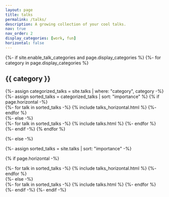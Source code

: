 ```yaml
---
layout: page
title: talks
permalink: /talks/
description: A growing collection of your cool talks.
nav: true
nav_order: 2
display_categories: [work, fun]
horizontal: false
---
```


<!-- pages/talks.md -->
<div class="talks">
{%- if site.enable_talk_categories and page.display_categories %}
  <!-- Display categorized talks -->
  {%- for category in page.display_categories %}
  <h2 class="category">{{ category }}</h2>
  {%- assign categorized_talks = site.talks | where: "category", category -%}
  {%- assign sorted_talks = categorized_talks | sort: "importance" %}
  <!-- Generate cards for each talk -->
  {% if page.horizontal -%}
  <div class="container">
    <div class="row row-cols-2">
    {%- for talk in sorted_talks -%}
      {% include talks_horizontal.html %}
    {%- endfor %}
    </div>
  </div>
  {%- else -%}
  <div class="grid">
    {%- for talk in sorted_talks -%}
      {% include talks.html %}
    {%- endfor %}
  </div>
  {%- endif -%}
  {% endfor %}

{%- else -%}
<!-- Display talks without categories -->
  {%- assign sorted_talks = site.talks | sort: "importance" -%}
  <!-- Generate cards for each talk -->
  {% if page.horizontal -%}
  <div class="container">
    <div class="row row-cols-2">
    {%- for talk in sorted_talks -%}
      {% include talks_horizontal.html %}
    {%- endfor %}
    </div>
  </div>
  {%- else -%}
  <div class="grid">
    {%- for talk in sorted_talks -%}
      {% include talks.html %}
    {%- endfor %}
  </div>
  {%- endif -%}
{%- endif -%}
</div>
